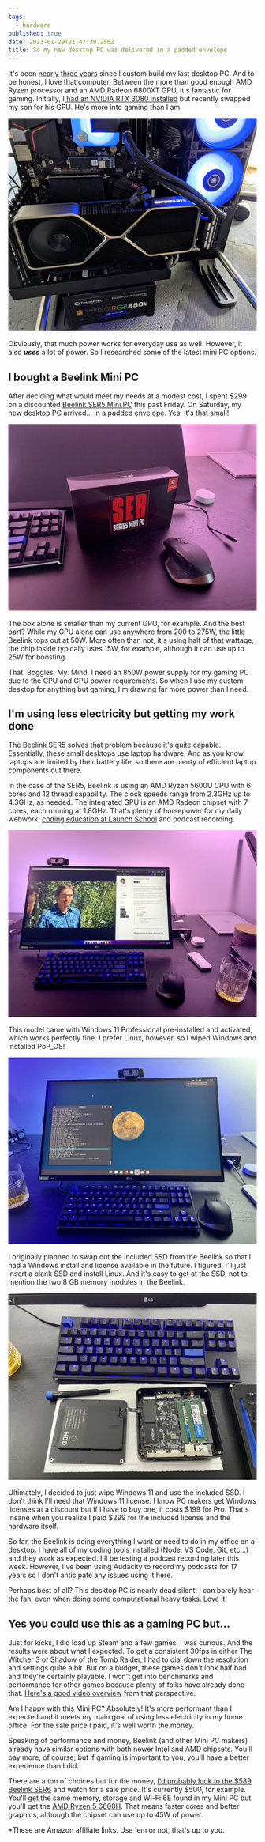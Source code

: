 ```yaml
---
tags:
  - hardware
published: true
date: 2023-01-29T21:47:30.256Z
title: So my new desktop PC was delivered in a padded envelope
---
```

I﻿t's been [nearly three years](https://www.kctofel.com/2020-06-28-should-everyone-build-their-own-pc-at-least-once/) since I custom build my last desktop PC. And to be honest, I love that computer. Between the more than good enough AMD Ryzen processor and an AMD Radeon 6800XT GPU, it's fantastic for gaming. Initially, I[ had an NVIDIA RTX 3080 installed](https://www.kctofel.com/so-i-hit-the-nvidia-rtx-3080-lottery/) but recently swapped my son for his GPU. He's more into gaming than I am.

![Nvidia RTX 3080 GPU in a custom built PC](../src/images/nvidia-rtx-3080-installed.jpg)

Obviously, that much power works for everyday use as well. However, it also ***uses*** a lot of power. So I researched some of the latest mini PC options.

## I﻿ bought a Beelink Mini PC

A﻿fter deciding what would meet my needs at a modest cost, I spent $299 on a discounted [Beelink SER5 Mini PC](https://amzn.to/3WLZDtl) this past Friday. On Saturday, my new desktop PC arrived... in a padded envelope. Yes, it's that small! 

![Beelink SER5 Mini PC box](../src/images/beelink-ser5-in-box.jpeg)

T﻿he box alone is smaller than my current GPU, for example. And the best part? While my GPU alone can use anywhere from 200 to 275W, the little Beelink tops out at 50W. More often than not, it's using half of that wattage; the chip inside typically uses 15W, for example, although it can use up to 25W for boosting.

T﻿hat. Boggles. My. Mind. I need an 850W power supply for my gaming PC due to the CPU and GPU power requirements. So when I use my custom desktop for anything but gaming, I'm drawing far more power than I need.

## I﻿'m using less electricity but getting my work done

T﻿he Beelink SER5 solves that problem because it's quite capable. Essentially, these small desktops use laptop hardware. And as you know laptops are limited by their battery life, so there are plenty of efficient laptop components out there.

I﻿n the case of the SER5, Beelink is using an AMD Ryzen 5600U CPU with 6 cores and 12 thread capability. The clock speeds range from 2.3GHz up to 4.3GHz, as needed. The integrated GPU is an AMD Radeon chipset with 7 cores, each running at 1.8GHz. That's plenty of horsepower for my daily webwork, [coding education at Launch School](https://launchschool.com/) and podcast recording. 

![Windows 11 Professional running on the Beelink SER5 Mini PC](../src/images/windows-11-on-the-beelink.jpeg)

T﻿his model came with Windows 11 Professional pre-installed and activated, which works perfectly fine. I prefer Linux, however, so I wiped Windows and installed PoP_OS!

![Pop OS running on the Beelink SER5 Mini PC](../src/images/img_2241.jpeg)

I﻿ originally planned to swap out the included SSD from the Beelink so that I had a Windows install and license available in the future. I figured, I'll just insert a blank SSD and install Linux. And it's easy to get at the SSD, not to mention the two 8 GB memory modules in the Beelink.

![Inside the Beelink SER5 Mini PC](/src/images/inside-the-beelink.jpeg)

U﻿ltimately, I decided to just wipe Windows 11 and use the included SSD. I don't think I'll need that Windows 11 license. I know PC makers get Windows licenses at a discount but if I have to buy one, it costs $199 for Pro. That's insane when you realize I paid $299 for the included license and the hardware itself. 

S﻿o far, the Beelink is doing everything I want or need to do in my office on a desktop. I have all of my coding tools installed (Node, VS Code, Git, etc...) and they work as expected. I'll be testing a podcast recording later this week. However, I've been using Audacity to record my podcasts for 17 years so I don't anticipate any issues using it here.

P﻿erhaps best of all? This desktop PC is nearly dead silent! I can barely hear the fan, even when doing some computational heavy tasks. Love it!

## Y﻿es you could use this as a gaming PC but...

J﻿ust for kicks, I did load up Steam and a few games. I was curious. And the results were about what I expected. To get a consistent 30fps in either The Witcher 3 or Shadow of the Tomb Raider, I had to dial down the resolution and settings quite a bit. But on a budget, these games don't look half bad and they're certainly playable. I won't get into benchmarks and performance for other games because plenty of folks have already done that. [Here's a good video overview](https://youtu.be/x4a3QDZLbvM) from that perspective.

A﻿m I happy with this Mini PC? Absolutely! It's more performant than I expected and it meets my main goal of using less electricity in my home office. For the sale price I paid, it's well worth the money.

S﻿peaking of performance and money, Beelink (and other Mini PC makers) already have similar options with both newer Intel and AMD chipsets. You'll pay more, of course, but if gaming is important to you, you'll have a better experience than I did. 

T﻿here are a ton of choices but for the money, [I'd probably look to the $589 Beelink SER6](https://amzn.to/3Y8SUdW) and watch for a sale price. It's currently $500, for example. You'll get the same memory, storage and Wi-Fi 6E found in my Mini PC but you'll get the [AMD Ryzen 5 6600H](https://www.amd.com/en/products/apu/amd-ryzen-5-6600h). That means faster cores and better graphics, although the chipset can use up to 45W of power.

\*﻿These are Amazon affiliate links. Use 'em or not, that's up to you.
